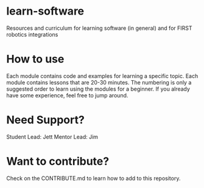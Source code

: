 # learn-software
Resources and curriculum for learning software (in general) and for FIRST robotics integrations

# How to use
Each module contains code and examples for learning a specific topic. Each module contains lessons that are 20-30 minutes.
The numbering is only a suggested order to learn using the modules for a beginner. If you already have some experience, feel free to jump around.

# Need Support?
Student Lead: Jett
Mentor Lead: Jim

# Want to contribute?
Check on the CONTRIBUTE.md to learn how to add to this repository.